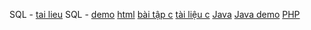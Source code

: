 SQL - [tai lieu](https://drive.google.com/drive/folders/1wkE_JcPhEQdFsc0jgPrufe02nibZb8ea?fbclid=IwAR2KlFel31x5LlXWY1H-_RdQ3IO2CHPhbxQP7yWpyQm8DSP2v0KCAxh7Pg0)
SQL - [demo](https://drive.google.com/drive/folders/1vGnnhMsUcUv0XPcKTuAobu-VHEuzi_dm?fbclid=IwAR2KlFel31x5LlXWY1H-_RdQ3IO2CHPhbxQP7yWpyQm8DSP2v0KCAxh7Pg0)
[html](https://drive.google.com/file/d/1eCHtIywPzQ4ofFT4R7xMLE3VGf0MvSgJ/view)
[bài tập c](https://drive.google.com/drive/folders/1O3LH4G4B0Pr-zXaQ5SYpxU_RDD-oEUal?usp=sharing)
[tài liệu c](https://drive.google.com/drive/folders/1uYN1jZarNb1oGMgorDY9Flc2i-qdfnQ-)
[Java](https://drive.google.com/drive/mobile/folders/1G3ib73dImlZ-tYms5cVNY0J07_Nfoy7O?usp=share_link)
[Java demo](https://drive.google.com/drive/mobile/folders/1h4bYR3hWj5IIe9RGqnXG8TT2wCkO1mL8?usp=share_link)
[PHP](https://drive.google.com/drive/mobile/folders/1AE-jV7q-9fdS9ZpzUCqWZlLmc0BIxSO1?usp=share_link)

